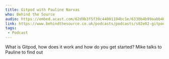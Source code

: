 ```yaml
---
title: Gitpod with Pauline Narvas
who: Behind the Source
audio: https://embed.acast.com/62d9b3f5f39c44001194bc1e/6330b4b99aabb40013b9c1f1?cover=false
link: https://www.behindthesource.co.uk/podcasts/podcasts/s02e02-gitpod-with-pauline-narvas/
tags:
 - Podcast
---
```


What is Gitpod, how does it work and how do you get started? Mike talks to Pauline to find out
